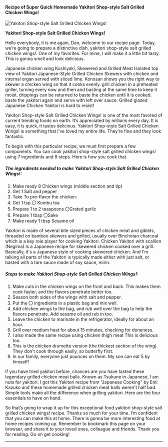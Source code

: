            

#### Recipe of Super Quick Homemade Yakitori Shop-style Salt Grilled Chicken Wings!

![Yakitori Shop-style Salt Grilled Chicken Wings!](https://img-global.cpcdn.com/recipes/5720985832521728/751x532cq70/yakitori-shop-style-salt-grilled-chicken-wings-recipe-main-photo.jpg)

**Yakitori Shop-style Salt Grilled Chicken Wings!**

Hello everybody, it is me again, Dan, welcome to our recipe page. Today, we’re going to prepare a distinctive dish, yakitori shop-style salt grilled chicken wings!. One of my favorites. For mine, I will make it a little bit tasty. This is gonna smell and look delicious.

Japanese chicken wing Kushiyaki, Skewered and Grilled Meat Isolated top view of Yakitori Japanese-Style Grilled Chicken Skewers with chicken and internal organ served with sliced lime. Konosan shows you the right way to skewer a chicken wing so that it cooks evenly. grill chicken in a preheated griller, turning every now and then and basting at the same time to keep it moist. drippings can be returned to baste the chicken until it is cooked. baste the yakitori again and serve with left over sauce. Grilled glazed Japanese Chicken Yakitori is hard to resist!

Yakitori Shop-style Salt Grilled Chicken Wings! is one of the most favored of current trending foods on earth. It’s appreciated by millions every day. It is easy, it is quick, it tastes delicious. Yakitori Shop-style Salt Grilled Chicken Wings! is something that I’ve loved my entire life. They’re fine and they look fantastic.

To begin with this particular recipe, we must first prepare a few components. You can cook yakitori shop-style salt grilled chicken wings! using 7 ingredients and 9 steps. Here is how you cook that.

##### The ingredients needed to make Yakitori Shop-style Salt Grilled Chicken Wings!:

1.  Make ready 8 Chicken wings (middle section and tip)
2.  Get 1 Salt and pepper
3.  Take To pre-flavor the chicken:
4.  Get 1 tsp 〇 Kombu tea
5.  Prepare 1 to 2 teaspoons 〇Grated garlic
6.  Prepare 1 tbsp 〇Sake
7.  Make ready 1 tbsp Sesame oil

Yakitori is made of several bite sized pieces of chicken meat and giblets, threaded on bamboo skewers and grilled, usually over Binchotan charcoal which is a key role player for cooking Yakitori. Chicken Yakitori with scallion (Negima) is a Japanese recipe for skewered chicken cooked over a grill. Basically, it's a Japanese style of cooking skewered chicken. And I'm talking all parts of the Yakitori is typically made either with just salt, or basted with a tare sauce made of soy sauce, mirin.

##### Steps to make Yakitori Shop-style Salt Grilled Chicken Wings!:

1.  Make cuts in the chicken wings on the front and back. This makes them cook faster, and the flavors penetrate better too.
2.  Season both sides of the wings with salt and pepper.
3.  Put the 〇 ingredients in a plastic bag and mix well.
4.  Add chicken wings to the bag, and rub well over the bag to help the flavors penetrate. Add sesame oil and rub in too.
5.  Leave the chicken to marinate in the refrigerator, ideally for about an hour.
6.  Grill over medium heat for about 15 minutes, checking for doneness.
7.  I also made the same recipe using chicken thigh meat This is delicious too.
8.  This is the chicken drumette version (the thickest section of the wing). They don't cook through easily, so butterfly first.
9.  In our family, everyone just pounces on them. My son can eat 5 by himself!

If you have tried yakitori before, chances are you have tasted these legendary grilled chicken meat balls. Known as Tsukune in Japanese, I am nuts for yakitori. I got this Yakitori recipe from "Japanese Cooking" by Emi Kazuko and these homemade grilled chicken meat balls weren't half bad. Simple tools make all the difference when grilling yakitori. Here are the four essentials to have on hand.

So that’s going to wrap it up for this exceptional food yakitori shop-style salt grilled chicken wings! recipe. Thanks so much for your time. I’m confident that you can make this at home. There is gonna be more interesting food at home recipes coming up. Remember to bookmark this page on your browser, and share it to your loved ones, colleague and friends. Thank you for reading. Go on get cooking!

* * *